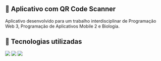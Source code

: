 ## 📲 Aplicativo com QR Code Scanner

<p>Aplicativo desenvolvido para um trabalho interdisciplinar de Programação Web 3, Programação de Aplicativos Mobile 2 e Biologia.</p>

## 🚀 Tecnologias utilizadas

<div align="left">
 <img src="https://img.shields.io/badge/react_native-%2320232a.svg?style=for-the-badge&logo=react&logoColor=%2361DAFB">
 <img src="https://img.shields.io/badge/Expo-1B1F23?style=for-the-badge&logo=expo&logoColor=white">
 <img src="https://img.shields.io/badge/TypeScript-007ACC?style=for-the-badge&logo=typescript&logoColor=white">
</div>

